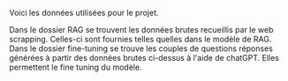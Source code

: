 Voici les données utilisées pour le projet.

Dans le dossier RAG se trouvent les données brutes recueillis par le web scrapping. Celles-ci sont fournies telles quelles dans le modèle de RAG.
Dans le dossier fine-tuning se trouve les couples de questions réponses générées à partir des données brutes ci-dessus à l'aide de chatGPT. Elles permettent le fine tuning du modèle.
